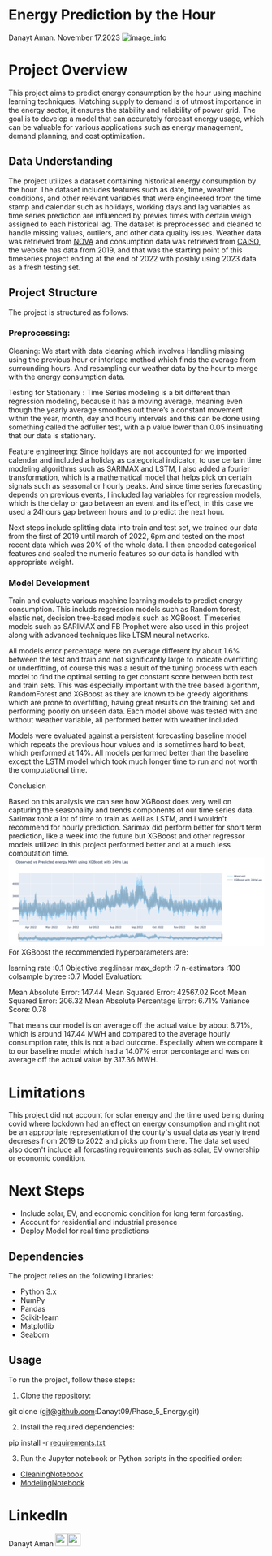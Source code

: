 # Energy Prediction by the Hour
Danayt Aman. November 17,2023
![image_info](Image/header_articles_(11)-2.png)
# Project Overview
This project aims to predict energy consumption by the hour using machine learning techniques. Matching supply to demand is of utmost importance in the energy sector, it ensures the stability and reliability of power grid. The goal is to develop a model that can accurately forecast energy usage, which can be valuable for various applications such as energy management, demand planning, and cost optimization. 

## Data Understanding 

The project utilizes a dataset containing historical energy consumption by the hour. The dataset includes features such as date, time, weather conditions, and other relevant variables that were engineered from the time stamp and calendar such as holidays, working days and lag variables as time series prediction are influenced by previes times with certain weigh assigned to each historical lag. The dataset is preprocessed and cleaned to handle missing values, outliers, and other data quality issues. Weather data was retrieved from [NOVA](https://www.ncei.noaa.gov) and consumption data was retrieved from [CAISO](http://www.caiso.com/planning/Pages/ReliabilityRequirements/Default.aspx), the website has data from 2019, and that was the starting point of this timeseries project ending at the end of 2022 with posibly using 2023 data as a fresh testing set.


## Project Structure

The project is structured as follows:

### Preprocessing:
Cleaning: We start with data cleaning which involves Handling missing using the previous hour or interlope method which finds the average from surrounding hours. And resampling our weather data by the hour to merge with the energy consumption data.

Testing for Stationary : Time Series modeling is a bit different than regression modeling, because it has a moving average, meaning even though the yearly average smoothes out there’s a constant movement within the year, month, day and hourly intervals and this can be done using something called the adfuller test, with a p value lower than 0.05 insinuating that our data is stationary. 

Feature engineering: Since holidays are not accounted for we imported calendar and included a holiday as categorical indicator, to use certain time modeling algorithms such as SARIMAX and LSTM, I also added a fourier transformation, which is a mathematical model that helps pick on certain signals such as seasonal or hourly peaks. And since time series forecasting depends on previous events, I included lag variables for regression models, which is the delay or gap between an event and its effect, in this case we used a 24hours gap between hours and to predict the next hour. 

Next steps include splitting data into train and test set, we trained our data from the first of 2019 until march of 2022, 6pm and tested on the most recent data which was 20% of the whole data. I then encoded categorical features and scaled the numeric features so our data is handled with appropriate weight.

### Model Development
Train and evaluate various machine learning models to predict energy consumption. This includs regression models such as Random forest, elastic net, decision tree-based models such as XGBoost. Timeseries models such as SARIMAX and FB Prophet were also used in this project along with advanced techniques like LTSM neural networks.
   
All models error percentage were on average different by about 1.6% between the test and train and not significantly large to indicate overfitting or underfitting, of course this was a result of the tuning process with each model to find the optimal setting to get constant score between both test and train sets. This was especially important with the tree based algorithm, RandomForest and XGBoost as they are known to be greedy algorithms which are prone to overfitting, having great results on the training set and performing poorly on unseen data. Each model above was tested with and without weather variable, all performed better with weather included

Models were evaluated against a persistent forecasting baseline model which repeats the previous hour values and is sometimes hard to beat, which performed at 14%. All models performed better than the baseline except the LSTM model which took much longer time to run and not worth the computational time. 


Conclusion

Based on this analysis we can see how XGBoost does very well on capturing the seasonality and trends components of our time series data. Sarimax took a lot of time to train as well as LSTM, and i wouldn't recommend for hourly prediction. Sarimax did perform better for short term prediction, like a week into the future but XGBoost and other regressor models utilized in this project performed better and at a much less computation time.
![image_info](Images/yearly_observed_xgboost.png)
For XGBoost the recommended hyperparameters are:

learning rate :0.1
Objective :reg:linear
max_depth :7
n-estimators :100
colsample bytree :0.7
Model Evaluation:

Mean Absolute Error: 147.44
Mean Squared Error: 42567.02
Root Mean Squared Error: 206.32
Mean Absolute Percentage Error: 6.71%
Variance Score: 0.78

That means our model is on average off the actual value by about 6.71%, which is around 147.44 MWH and compared to the average hourly consumption rate, this is not a bad outcome. Especially when we compare it to our baseline model which had a 14.07% error percontage and was on average off the actual value by 317.36 MWH.

# Limitations
This project did not account for solar energy and the time used being during covid where lockdown had an effect on energy consumption and might not be an appropriate representation of the county's usual data as yearly trend decreses from 2019 to 2022 and picks up from there. The data set used also doen't include all forcasting requirements such as solar, EV ownership or economic condition. 

# Next Steps
* Include solar, EV, and economic condition for long term forcasting.
* Account for residential and industrial presence 
* Deploy Model for real time predictions

## Dependencies

The project relies on the following libraries:

- Python 3.x
- NumPy
- Pandas
- Scikit-learn
- Matplotlib
- Seaborn

## Usage

To run the project, follow these steps:

1. Clone the repository:

git clone (git@github.com:Danayt09/Phase_5_Energy.git)

2. Install the required dependencies:

pip install -r [requirements.txt](https://github.com/Danayt09/Phase_5_Energy/blob/main/requirement.txt)

3. Run the Jupyter notebook or Python scripts in the specified order:

* [CleaningNotebook](https://github.com/Danayt09/Phase_5_Energy/tree/main/Cleaning_Notebooks)
* [ModelingNotebook](https://github.com/Danayt09/Phase_5_Energy/blob/main/Modeling_Notebook.ipynb)


# LinkedIn
Danayt Aman <a href = "https://github.com/Danayt09"><img src='https://cdn.pixabay.com/photo/2022/01/30/13/33/github-6980894_1280.png' width = '25' height='25'></a><a href="https://www.linkedin.com/in/danayt-aman/"><img src='https://upload.wikimedia.org/wikipedia/commons/8/81/LinkedIn_icon.svg' width = '25' height='25'></a>  


